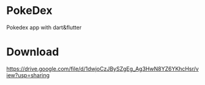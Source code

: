 # PokeDex
Pokedex app with dart&amp;flutter

# Download
https://drive.google.com/file/d/1dwjoCzJBySZgEg_Ag3HwN8YZ6YKhcHsr/view?usp=sharing
